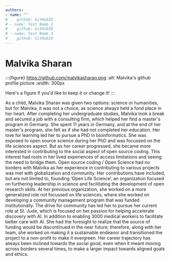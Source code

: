 ```yaml
---
authors: 
- name: ""
#    github: GitHubID
# - name: Test Name 2
#    github: GitHubID
# - name: Test Name 3
#    github: GitHubID
---
```


# Malvika Sharan

:::{figure} https://github.com/malvikasharan.png
:alt: Malvika's github profile picture
:width: 300px

Here's a figure if you'd like to keep it or change it!
:::

As a child, Malvika Sharan was given two options: science or humanities, but for Malvika, it was not a choice, as science always held a fond place in her heart. After completing her undergraduate studies, Malvika took a break and secured a job with a consulting firm, which helped her find a master's program in Germany. She spent 11 years in Germany, and at the end of her master's program, she felt as if she had not completed her education. Her love for learning led her to pursue a PhD in bioinformatics. She was exposed to open source science during her PhD and was focussed on the life sciences aspect. But as her career progressed, she became more interested in contributing to the social aspect of open source coding. This interest had roots in her lived experiences of access limitations and seeing the need to bridge them. Open source coding / Open Science had no borders with Malvika as her experience in contributing to various projects was met with globalization and community. Her contributions have included, but are not limited to, founding ‘Open Life Science’, an organization focused on furthering leadership in science and facilitating the development of open research skills. At her previous organization, she worked on a more generalized role not focussed on life sciences, where she worked on developing a community management program that was funded institutionally. The drive for community has led her to pursue her current role at St. Jude, which is focused on her passion for helping accelerate discovery with AI. In addition to enabling 3000 medical workers to facilitate better care with AI. She had the foresight to realize that the source of funding would be discontinued in the near future; therefore, along with her team, she worked on making it a sustainable endeavor and transitioned the project to a non-profit to make it evergreen. Her career trajectory has always been inclined towards the social good, even when it meant moving across borders several times, to make a larger impact towards aligned goals and ethics. 

